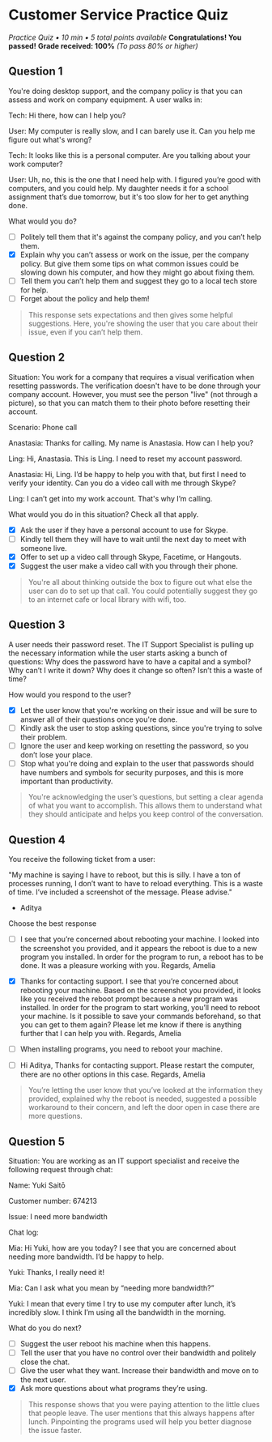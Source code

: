 # Customer Service Practice Quiz

*Practice Quiz • 10 min • 5 total points available*
**Congratulations! You passed!**
**Grade received: 100%**
*(To pass 80% or higher)*

## Question 1

You're doing desktop support, and the company policy is that you can assess and work on company equipment. A user walks in:

Tech: Hi there, how can I help you?

User: My computer is really slow, and I can barely use it. Can you help me figure out what's wrong?

Tech: It looks like this is a personal computer. Are you talking about your work computer?

User: Uh, no, this is the one that I need help with. I figured you’re good with computers, and you could help. My daughter needs it for a school assignment that’s due tomorrow, but it's too slow for her to get anything done.

What would you do?

- [ ] Politely tell them that it's against the company policy, and you can’t help them.
- [x] Explain why you can’t assess or work on the issue, per the company policy. But give them some tips on what common issues could be slowing down his computer, and how they might go about fixing them.
- [ ] Tell them you can’t help them and suggest they go to a local tech store for help.
- [ ] Forget about the policy and help them! 

> This response sets expectations and then gives some helpful suggestions. Here, you're showing the user that you care about their issue, even if you can’t help them.

## Question 2

Situation: You work for a company that requires a visual verification when resetting passwords. The verification doesn't have to be done through your company account. However, you must see the person "live" (not through a picture), so that you can match them to their photo before resetting their account.

Scenario: Phone call

Anastasia: Thanks for calling. My name is Anastasia. How can I help you?

Ling: Hi, Anastasia. This is Ling. I need to reset my account password.

Anastasia: Hi, Ling. I’d be happy to help you with that, but first I need to verify your identity. Can you do a video call with me through Skype?

Ling: I can’t get into my work account. That's why I’m calling.

What would you do in this situation? Check all that apply.

- [x] Ask the user if they have a personal account to use for Skype.
- [ ] Kindly tell them they will have to wait until the next day to meet with someone live.
- [x] Offer to set up a video call through Skype, Facetime, or Hangouts.
- [x] Suggest the user make a video call with you through their phone.

> You're all about thinking outside the box to figure out what else the user can do to set up that call. You could potentially suggest they go to an internet cafe or local library with wifi, too.

## Question 3

A user needs their password reset. The IT Support Specialist is pulling up the necessary information while the user starts asking a bunch of questions: Why does the password have to have a capital and a symbol? Why can’t I write it down? Why does it change so often? Isn’t this a waste of time?

How would you respond to the user?

- [x] Let the user know that you're working on their issue and will be sure to answer all of their questions once you're done.
- [ ] Kindly ask the user to stop asking questions, since you're trying to solve their problem.
- [ ] Ignore the user and keep working on resetting the password, so you don’t lose your place.
- [ ] Stop what you're doing and explain to the user that passwords should have numbers and symbols for security purposes, and this is more important than productivity.

> You're acknowledging the user’s questions, but setting a clear agenda of what you want to accomplish. This allows them to understand what they should anticipate and helps you keep control of the conversation.

## Question 4

You receive the following ticket from a user: 

"My machine is saying I have to reboot, but this is silly. I have a ton of processes running, I don’t want to have to reload everything. This is a waste of time. I’ve included a screenshot of the message. Please advise."

- Aditya

Choose the best response

- [ ] I see that you’re concerned about rebooting your machine.
I looked into the screenshot you provided, and it appears the reboot is due to a new program you installed. In order for the program to run, a reboot has to be done.
It was a pleasure working with you. 
Regards,
Amelia

- [x] Thanks for contacting support. I see that you’re concerned about rebooting your machine.
Based on the screenshot you provided, it looks like you received the reboot prompt because a new program was installed. In order for the program to start working, you’ll need to reboot your machine. Is it possible to save your commands beforehand, so that you can get to them again?
Please let me know if there is anything further that I can help you with.
Regards, 
Amelia

- [ ] When installing programs, you need to reboot your machine.

- [ ] Hi Aditya,
Thanks for contacting support.
Please restart the computer, there are no other options in this case.
Regards,
Amelia

> You’re letting the user know that you’ve looked at the information they provided, explained why the reboot is needed, suggested a possible workaround to their concern, and left the door open in case there are more questions.

## Question 5

Situation: You are working as an IT support specialist and receive the following request through chat:

Name: Yuki Saitō

Customer number: 674213

Issue: I need more bandwidth

Chat log:

Mia: Hi Yuki, how are you today? I see that you are concerned about needing more bandwidth. I’d be happy to help.

Yuki: Thanks, I really need it!

Mia: Can I ask what you mean by “needing more bandwidth?”

Yuki: I mean that every time I try to use my computer after lunch, it’s incredibly slow. I think I’m using all the bandwidth in the morning.

What do you do next?

- [ ] Suggest the user reboot his machine when this happens.
- [ ] Tell the user that you have no control over their bandwidth and politely close the chat.
- [ ] Give the user what they want. Increase their bandwidth and move on to the next user.
- [x] Ask more questions about what programs they’re using.

> This response shows that you were paying attention to the little clues that people leave. The user mentions that this always happens after lunch. Pinpointing the programs used will help you better diagnose the issue faster.
